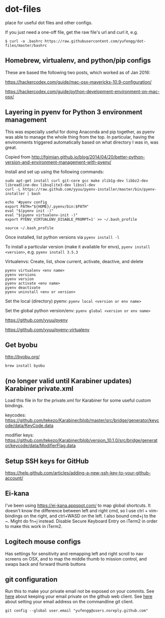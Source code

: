 # dot-files
place for useful dot files and other configs.

If you just need a one-off file, get the raw file's url and curl it, e.g. 
    
    $ curl -o .bashrc https://raw.githubusercontent.com/yufengg/dot-files/master/bashrc

## Homebrew, virtualenv, and python/pip configs 
These are based the following two posts, which worked as of Jan 2016:

https://hackercodex.com/guide/mac-osx-mavericks-10.9-configuration/

https://hackercodex.com/guide/python-development-environment-on-mac-osx/

## Layering in pyenv for Python 3 environment management
This was especially useful for doing Anaconda and pip together, as pyenv was able to manage the whole thing from the top. In particular, having the environments triggered automatically based on what directory I was in, was great. 

Copied from http://fgimian.github.io/blog/2014/04/20/better-python-version-and-environment-management-with-pyenv/

Install and set up using the following commands: 

    sudo apt-get install curl git-core gcc make zlib1g-dev libbz2-dev libreadline-dev libsqlite3-dev libssl-dev
    curl -L https://raw.github.com/yyuu/pyenv-installer/master/bin/pyenv-installer | bash

    echo '#pyenv config
    export PATH="${HOME}/.pyenv/bin:$PATH"
    eval "$(pyenv init -)"
    eval "$(pyenv virtualenv-init -)" 
    export PYENV_VIRTUALENV_DISABLE_PROMPT=1' >> ~/.bash_profile

    source ~/.bash_profile
    
Once installed, list python versions via `pyenv install -l`

To install a particular version (make it available for envs), `pyenv install <version>`, e.g. `pyenv install 3.5.3`

Virtualenvs: Create, list, show current, activate, deactive, and delete

    pyenv virtualenv <env name>
    pyenv versions
    pyenv version
    pyenv activate <env name>
    pyenv deactivate
    pyenv uninstall <env or version>
   
Set the local (directory) pyenv: `pyenv local <version or env name>`

Set the global python version/env: `pyenv global <version or env name>`

https://github.com/yyuu/pyenv

https://github.com/yyuu/pyenv-virtualenv

## Get byobu
http://byobu.org/ 

`brew install byobu`

## (no longer valid until Karabiner updates) Karabiner private.xml
Load this file in for the private.xml for Karabiner for some useful custom bindings.

keycodes: https://github.com/tekezo/Karabiner/blob/master/src/bridge/generator/keycode/data/KeyCode.data

modifier keys: https://github.com/tekezo/Karabiner/blob/version_10.1.0/src/bridge/generator/keycode/data/ModifierFlag.data

## Setup SSH keys for GitHub
https://help.github.com/articles/adding-a-new-ssh-key-to-your-github-account/

## Ei-kana
I've been using https://ei-kana.appspot.com/ to map global shortcuts. It doesn't know the difference between left and right cmd, so I use ctrl + vim-bindings on the right, and ctrl+WASD on the left. I also bound cmd+j to the ~. Might do fn+j instead.
Disable Secure Keyboard Entry on iTerm2 in order to make this work in iTerm2.

## Logitech mouse configs
Has settings for sensitivity and remapping left and right scroll to nav screens on OSX, and to map the middle thumb to mission control, and swaps back and forward thumb buttons

## git configuration
Run this to make your private email not be exposed on your commits.
See [here](https://github.com/settings/emails) about keeping your email private on the github web client.
See [here](https://help.github.com/articles/setting-your-commit-email-address-in-git/) about setting your email address on the commandline git client.

`git config --global user.email "yufengg@users.noreply.github.com"`
